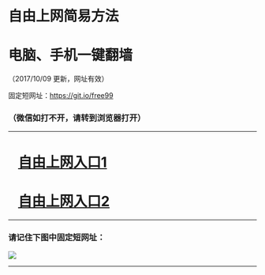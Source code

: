 ﻿# 自由上网简易方法

# 电脑、手机一键翻墙

（2017/10/09 更新，网址有效）

固定短网址：https://git.io/free99

### （微信如打不开，请转到浏览器打开）


***





# &nbsp;&nbsp; <a href="http://ft1324729504.fwq-tz-1001.info/fwqtz01.html?t=10090017749 " target="_blank">自由上网入口1</a>
# &nbsp;&nbsp; <a href="http://ft2852823421.fwq-tz-1002.info/fwqtz02.html?t=10090017067 " target="_blank">自由上网入口2</a>
***

### 请记住下图中固定短网址：

<img src="https://s3-us-west-2.amazonaws.com/fwq-1001/yjfq-20170905okok.png" /> 


***

